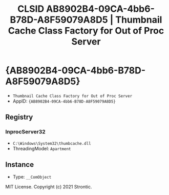 ﻿---
title: "CLSID AB8902B4-09CA-4bb6-B78D-A8F59079A8D5 | Thumbnail Cache Class Factory for Out of Proc Server"
excerpt: What is COM-Object CLSID AB8902B4-09CA-4bb6-B78D-A8F59079A8D5?
---

# {AB8902B4-09CA-4bb6-B78D-A8F59079A8D5}

* `Thumbnail Cache Class Factory for Out of Proc Server`
* AppID: `{AB8902B4-09CA-4bb6-B78D-A8F59079A8D5}`

## Registry


### InprocServer32

* `C:\Windows\System32\thumbcache.dll`
* ThreadingModel: `Apartment`

## Instance

* Type: `__ComObject`

MIT License. Copyright (c) 2021 Strontic.


